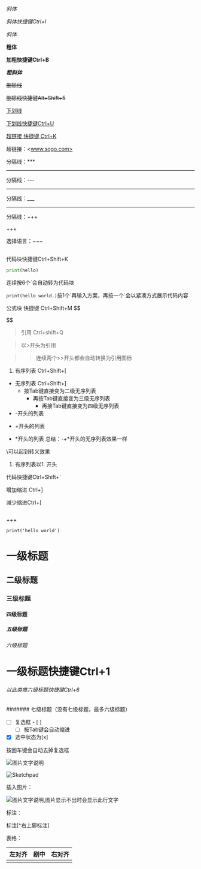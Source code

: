 *斜体*

*斜体快捷键Ctrl+I*

_斜体_

**粗体**

**加粗快捷键Ctrl+B**

***粗斜体***

~~删除线~~

~~删除线快捷键Alt+Shift+5~~

<u>下划线</u>

<u>下划线快捷键Ctrl+U</u>

[超链接 快捷键 Ctrl+K](http://sogo.com)

超链接：<www.sogo.com>

分隔线：***

***

分隔线：---

---

分隔线：___

___

分隔线：+++

+++

选择语言：~~~

~~~

~~~

代码块快捷键Ctrl+Shift+K

```python
print(hello)
```

连续按6个`会自动转为代码块

`print(hello world.)`按1个\`再输入方案，再按一个\`会以紧凑方式展示代码内容





公式块 快捷键 Ctrl+Shift+M
$$

$$

> 引用 Ctrl+shift+Q

> 以>开头为引用

> > 连续两个>>开头都会自动转换为引用图标

1. 有序列表 Ctrl+Shift+[

- 无序列表 Ctrl+Shift+]
  - 按Tab键直接变为二级无序列表
    - 再按Tab键直接变为三级无序列表
      - 再接Tab键直接变为四级无序列表
- -开头的列表
+ +开头的列表
* \*开头的列表
总结：-+*开头的无序列表效果一样

\\可以起到转义效果

1. 有序列表以1. 开头

代码快捷键Ctrl+Shift+`

增加缩进 Ctrl+]

减少缩进Ctrl+[

````

````

+++



`print('hello world')`

# 一级标题

## 二级标题

### 三级标题

#### 四级标题

##### 五级标题

###### 六级标题

# 一级标题快捷键Ctrl+1

###### 以此类推六级标题快捷键Ctrl+6

####### 七级标题（没有七级标题，最多六级标题）

- [ ] 复选框 - [ ] 
  - [ ] 按Tab键会自动缩进
- [x] 选中状态为[x]

按回车键会自动去掉复选框

![图片文字说明](C:\Users\xiongjiawei\Pictures\Sketchpad.png)

![Sketchpad](C:\Users\xiongjiawei\Pictures\Sketchpad.png)

插入图片：

![图片文字说明,图片显示不出时会显示此行文字](http://crawl.ws.126.net/9a49a57ab933c8c7595ca7fcebf0473e.jpg)

标注：

标注[^右上脚标注]

[^1]: 标注

表格：

| 左对齐 | 剧中 | 右对齐 |
| :----- | :--: | -----: |
|        |      |        |



